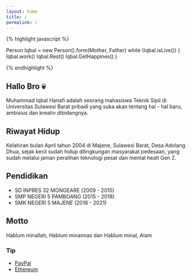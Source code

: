 ```yaml
---
layout: home
title: /
permalink: /
---
```


{% highlight javascript %}

Person Iqbal = new Person().form(Mother, Father)
while (Iqbal.isLive()) {
  Iqbal.work()
  Iqbal.Rest()
  Iqbal.GetHappines()
}

{% endhighlight %}
  


## Hallo Bro 💀
Muhammad Iqbal Hanafi adalah seorang mahasiswa Teknik Sipil di Universitas Sulawesi Barat pribadi yang suka akan tentang hal - hal baru, ambisius dan kreativ dibidangnya.

## Riwayat Hidup
Kelahiran bulan April tahun 2004 di Majene, Sulawesi Barat, Desa Adolang Dhua, sejak kecil sudah hidup dilingkungan masyarakat pedesaan, yang sudah melalui jaman peralihan teknologi pesat dan mental healt Gen Z.

## Pendidikan
- SD INPRES 32 MONGEARE (2009 - 2015)
- SMP NEGERI 5 PAMBOANG (2015 - 2018)
- SMK NEGERI 5 MAJENE (2018 - 2021)

## Motto
Hablum minallah, Hablum minannas dan Hablum minal, Alam

<!--
[![Top Langs](https://github-readme-stats.vercel.app/api/top-langs/?username=iqbal-hanafi&theme=coder&layout=compact)](https://iqbal-hanafi.github.io) -->

### Tip
- [PayPal](https://paypal.me/ikbalRdmc)
- [Ethereum](https://etherscan.io/address/0x133757c744ADbbC411A90Ec2BA7CdF6DEBC512E6)
